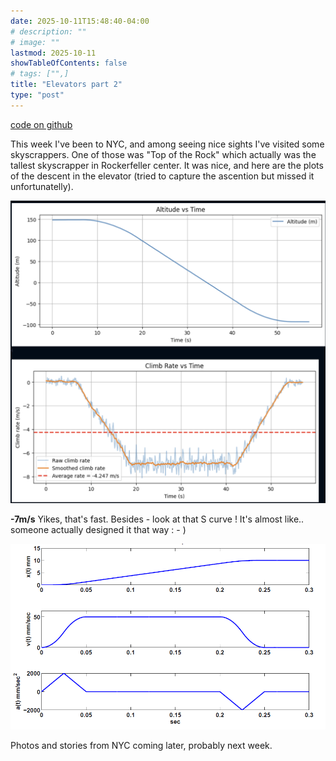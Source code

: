 ```yaml
---
date: 2025-10-11T15:48:40-04:00
# description: ""
# image: ""
lastmod: 2025-10-11
showTableOfContents: false
# tags: ["",]
title: "Elevators part 2"
type: "post"
---
```




[code on github](https://github.com/jurstu/elevators)

This week I've been to NYC, and among seeing nice sights I've visited some skyscrappers. One of those was "Top of the Rock" which actually was the tallest skyscrapper in Rockerfeller center. It was nice, and here are the plots of the descent in the elevator (tried to capture the ascention but missed it unfortunatelly).

![alt text](/elevators/elevatorRockefeller.png)

**-7m/s** Yikes, that's fast. Besides - look at that S curve ! It's almost like.. someone actually designed it that way : - ) 

![alt text](/elevators/scurve.png)



Photos and stories from NYC coming later, probably next week.